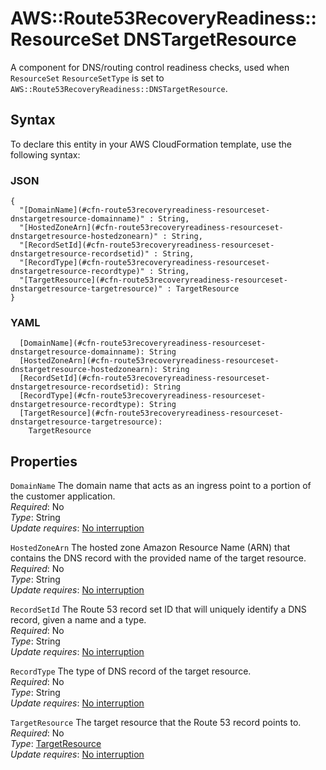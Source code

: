 # AWS::Route53RecoveryReadiness::ResourceSet DNSTargetResource<a name="aws-properties-route53recoveryreadiness-resourceset-dnstargetresource"></a>

A component for DNS/routing control readiness checks, used when `ResourceSet` `ResourceSetType` is set to `AWS::Route53RecoveryReadiness::DNSTargetResource`\. 

## Syntax<a name="aws-properties-route53recoveryreadiness-resourceset-dnstargetresource-syntax"></a>

To declare this entity in your AWS CloudFormation template, use the following syntax:

### JSON<a name="aws-properties-route53recoveryreadiness-resourceset-dnstargetresource-syntax.json"></a>

```
{
  "[DomainName](#cfn-route53recoveryreadiness-resourceset-dnstargetresource-domainname)" : String,
  "[HostedZoneArn](#cfn-route53recoveryreadiness-resourceset-dnstargetresource-hostedzonearn)" : String,
  "[RecordSetId](#cfn-route53recoveryreadiness-resourceset-dnstargetresource-recordsetid)" : String,
  "[RecordType](#cfn-route53recoveryreadiness-resourceset-dnstargetresource-recordtype)" : String,
  "[TargetResource](#cfn-route53recoveryreadiness-resourceset-dnstargetresource-targetresource)" : TargetResource
}
```

### YAML<a name="aws-properties-route53recoveryreadiness-resourceset-dnstargetresource-syntax.yaml"></a>

```
  [DomainName](#cfn-route53recoveryreadiness-resourceset-dnstargetresource-domainname): String
  [HostedZoneArn](#cfn-route53recoveryreadiness-resourceset-dnstargetresource-hostedzonearn): String
  [RecordSetId](#cfn-route53recoveryreadiness-resourceset-dnstargetresource-recordsetid): String
  [RecordType](#cfn-route53recoveryreadiness-resourceset-dnstargetresource-recordtype): String
  [TargetResource](#cfn-route53recoveryreadiness-resourceset-dnstargetresource-targetresource): 
    TargetResource
```

## Properties<a name="aws-properties-route53recoveryreadiness-resourceset-dnstargetresource-properties"></a>

`DomainName`  <a name="cfn-route53recoveryreadiness-resourceset-dnstargetresource-domainname"></a>
The domain name that acts as an ingress point to a portion of the customer application\.  
*Required*: No  
*Type*: String  
*Update requires*: [No interruption](https://docs.aws.amazon.com/AWSCloudFormation/latest/UserGuide/using-cfn-updating-stacks-update-behaviors.html#update-no-interrupt)

`HostedZoneArn`  <a name="cfn-route53recoveryreadiness-resourceset-dnstargetresource-hostedzonearn"></a>
The hosted zone Amazon Resource Name \(ARN\) that contains the DNS record with the provided name of the target resource\.  
*Required*: No  
*Type*: String  
*Update requires*: [No interruption](https://docs.aws.amazon.com/AWSCloudFormation/latest/UserGuide/using-cfn-updating-stacks-update-behaviors.html#update-no-interrupt)

`RecordSetId`  <a name="cfn-route53recoveryreadiness-resourceset-dnstargetresource-recordsetid"></a>
The Route 53 record set ID that will uniquely identify a DNS record, given a name and a type\.  
*Required*: No  
*Type*: String  
*Update requires*: [No interruption](https://docs.aws.amazon.com/AWSCloudFormation/latest/UserGuide/using-cfn-updating-stacks-update-behaviors.html#update-no-interrupt)

`RecordType`  <a name="cfn-route53recoveryreadiness-resourceset-dnstargetresource-recordtype"></a>
The type of DNS record of the target resource\.  
*Required*: No  
*Type*: String  
*Update requires*: [No interruption](https://docs.aws.amazon.com/AWSCloudFormation/latest/UserGuide/using-cfn-updating-stacks-update-behaviors.html#update-no-interrupt)

`TargetResource`  <a name="cfn-route53recoveryreadiness-resourceset-dnstargetresource-targetresource"></a>
The target resource that the Route 53 record points to\.  
*Required*: No  
*Type*: [TargetResource](aws-properties-route53recoveryreadiness-resourceset-targetresource.md)  
*Update requires*: [No interruption](https://docs.aws.amazon.com/AWSCloudFormation/latest/UserGuide/using-cfn-updating-stacks-update-behaviors.html#update-no-interrupt)